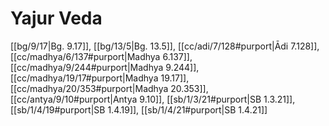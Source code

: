 # Yajur Veda

[[bg/9/17|Bg. 9.17]], [[bg/13/5|Bg. 13.5]], [[cc/adi/7/128#purport|Ādi 7.128]], [[cc/madhya/6/137#purport|Madhya 6.137]], [[cc/madhya/9/244#purport|Madhya 9.244]], [[cc/madhya/19/17#purport|Madhya 19.17]], [[cc/madhya/20/353#purport|Madhya 20.353]], [[cc/antya/9/10#purport|Antya 9.10]], [[sb/1/3/21#purport|SB 1.3.21]], [[sb/1/4/19#purport|SB 1.4.19]], [[sb/1/4/21#purport|SB 1.4.21]]

